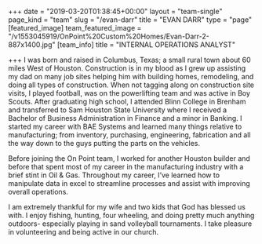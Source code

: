 +++
date = "2019-03-20T01:38:45+00:00"
layout = "team-single"
page_kind = "team"
slug = "/evan-darr"
title = "EVAN DARR"
type = "page"
[featured_image]
team_featured_image = "/v1553045919/OnPoint%20Custom%20Homes/Evan-Darr-2-887x1400.jpg"
[team_info]
title = "INTERNAL OPERATIONS ANALYST"

+++
I was born and raised in Columbus, Texas; a small rural town about 60 miles West of Houston. Construction is in my blood as I grew up assisting my dad on many job sites helping him with building homes, remodeling, and doing all types of construction. When not tagging along on construction site visits, I played football, was on the powerlifting team and was active in Boy Scouts. After graduating high school, I attended Blinn College in Brenham and transferred to Sam Houston State University where I received a Bachelor of Business Administration in Finance and a minor in Banking. I started my career with BAE Systems and learned many things relative to manufacturing; from inventory, purchasing, engineering, fabrication and all the way down to the guys putting the parts on the vehicles.

Before joining the On Point team, I worked for another Houston builder and before that spent most of my career in the manufacturing industry with a brief stint in Oil & Gas. Throughout my career, I’ve learned how to manipulate data in excel to streamline processes and assist with improving overall operations.

I am extremely thankful for my wife and two kids that God has blessed us with. I enjoy fishing, hunting, four wheeling, and doing pretty much anything outdoors- especially playing in sand volleyball tournaments. I take pleasure in volunteering and being active in our church.